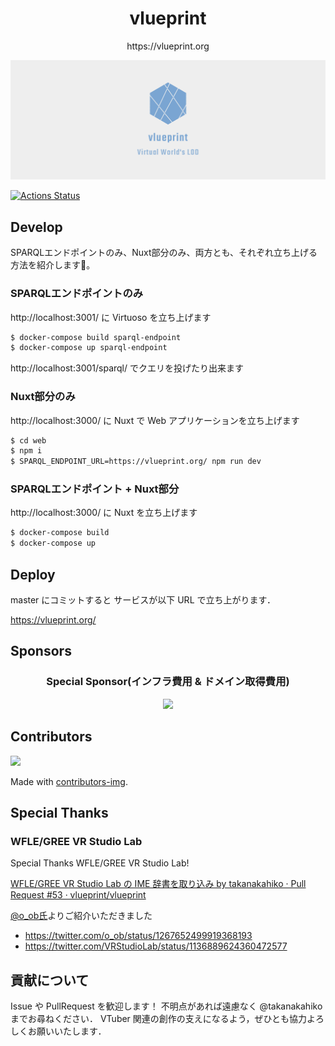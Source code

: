 <h1 align="center">vlueprint</h1>

<p align="center">https://vlueprint.org</p>

![logo](./logos/facebook_cover_photo_2.png)

[![Actions Status](https://github.com/vlueprint/vlueprint/workflows/Delivery%20Containers/badge.svg?branch=master)](https://github.com/vlueprint/vlueprint/actions)

## Develop

SPARQLエンドポイントのみ、Nuxt部分のみ、両方とも、それぞれ立ち上げる方法を紹介します。

### SPARQLエンドポイントのみ

http://localhost:3001/ に Virtuoso を立ち上げます

```bash
$ docker-compose build sparql-endpoint
$ docker-compose up sparql-endpoint
```

http://localhost:3001/sparql/ でクエリを投げたり出来ます

### Nuxt部分のみ

http://localhost:3000/ に Nuxt で Web アプリケーションを立ち上げます

```bash
$ cd web
$ npm i
$ SPARQL_ENDPOINT_URL=https://vlueprint.org/ npm run dev
```

### SPARQLエンドポイント + Nuxt部分

http://localhost:3000/ に Nuxt を立ち上げます

```bash
$ docker-compose build
$ docker-compose up 
```

## Deploy

master にコミットすると サービスが以下 URL で立ち上がります．

https://vlueprint.org/


## Sponsors

<h3 align="center">Special Sponsor(インフラ費用 & ドメイン取得費用)</h3>
<p align="center">
  <a href="https://github.com/uneco" target="_blank">
    <img width="64px"  src="https://github.com/uneco.png">
    <span></span>
  </a>
</p>

## Contributors

<a href="https://github.com/vlueprint/vlueprint/graphs/contributors">
  <img src="https://contributors-img.web.app/image?repo=vlueprint/vlueprint" />
</a>

Made with [contributors-img](https://contributors-img.web.app).

## Special Thanks

### WFLE/GREE VR Studio Lab

Special Thanks WFLE/GREE VR Studio Lab!

[WFLE/GREE VR Studio Lab の IME 辞書を取り込み by takanakahiko · Pull Request #53 · vlueprint/vlueprint](https://github.com/vlueprint/vlueprint/pull/53)

[@o_ob氏](https://twitter.com/o_ob)よりご紹介いただきました

- https://twitter.com/o_ob/status/1267652499919368193
- https://twitter.com/VRStudioLab/status/1136889624360472577

## 貢献について

Issue や PullRequest を歓迎します！
不明点があれば遠慮なく @takanakahiko までお尋ねください．
VTuber 関連の創作の支えになるよう，ぜひとも協力よろしくお願いいたします．
